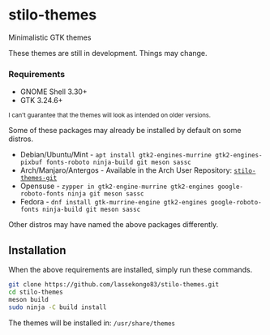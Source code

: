 # stilo-themes
Minimalistic GTK themes

These themes are still in development. Things may change.

### Requirements

- GNOME Shell 3.30+
- GTK 3.24.6+

<sub>I can't guarantee that the themes will look as intended on older versions.</sub>

Some of these packages may already be installed by default on some distros.

* Debian/Ubuntu/Mint - `apt install gtk2-engines-murrine gtk2-engines-pixbuf fonts-roboto ninja-build git meson sassc`
* Arch/Manjaro/Antergos - Available in the Arch User Repository: [`stilo-themes-git`](https://aur.archlinux.org/packages/stilo-themes-git/)
* Opensuse - `zypper in gtk2-engine-murrine gtk2-engines google-roboto-fonts ninja git meson sassc`
* Fedora - `dnf install gtk-murrine-engine gtk2-engines google-roboto-fonts ninja-build git meson sassc`

Other distros may have named the above packages differently.

## Installation

When the above requirements are installed, simply run these commands.
```bash
git clone https://github.com/lassekongo83/stilo-themes.git
cd stilo-themes
meson build
sudo ninja -C build install
```
The themes will be installed in: `/usr/share/themes`
